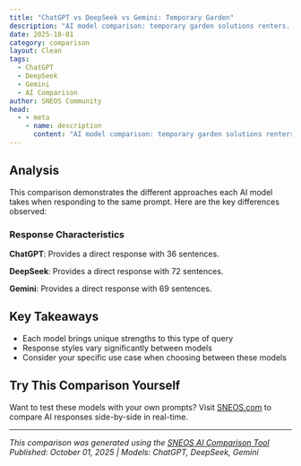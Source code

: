 ```yaml
---
title: "ChatGPT vs DeepSeek vs Gemini: Temporary Garden"
description: "AI model comparison: temporary garden solutions renters..."
date: 2025-10-01
category: comparison
layout: Clean
tags:
  - ChatGPT
  - DeepSeek
  - Gemini
  - AI Comparison
author: SNEOS Community
head:
  - - meta
    - name: description
      content: "AI model comparison: temporary garden solutions renters..."
---
```


<ChatComparison
  title="ChatGPT vs DeepSeek vs Gemini: Temporary Garden"
  prompt="temporary garden solutions renters"
  :responses='{
    "ChatGPT": "If you\u0027re a renter looking to create a garden but need temporary solutions that won\u2019t damage the property or require major changes, here are some great ideas:\n\n### Temporary Garden Solutions for Renters\n\n1. **Container Gardening**\n   - Use pots, planters, or large containers to grow flowers, herbs, or vegetables.\n   - Containers can be moved easily and placed on balconies, patios, or windowsills.\n   - Materials: Plastic pots, fabric grow bags, ceramic containers.\n\n2. **Raised Beds (Freestanding)**\n   - Purchase or build a freestanding raised bed that doesn\u2019t need to be attached to the ground.\n   - Can be filled with soil and moved if necessary.\n   - Ideal for larger vegetable or herb gardens.\n\n3. **Vertical Gardening**\n   - Use trellises, hanging pots, or vertical garden planters.\n   - Great for small spaces and can be hung on fences, walls, or balcony railings.\n   - Avoid nailing or drilling; use hooks or brackets that don\u2019t leave marks.\n\n4. **Window Boxes**\n   - Hang window boxes with brackets that hook onto window sills.\n   - Perfect for herbs, flowers, and small plants.\n   - Easy to remove without damaging windows or walls.\n\n5. **Grow Bags**\n   - Fabric grow bags are lightweight and portable.\n   - Can be placed on patios, balconies, or indoors near windows.\n   - Good for root vegetables, herbs, and flowers.\n\n6. **Hydroponic or Indoor Gardens**\n   - Use small hydroponic setups or grow lights for indoor gardening.\n   - No soil needed, minimal space required.\n   - Perfect if outdoor space is limited.\n\n7. **Temporary Raised Garden Mats or Turf**\n   - Use garden mats that mimic garden beds for placing pots and creating a garden feel.\n   - Can be rolled up and stored when you move.\n\n8. **Hanging Gardens**\n   - Install S-hooks or tension rods in doorways or balconies to hang multiple plants.\n   - Avoid permanent fixtures by using adjustable tension rods.\n\n### Tips for Renters Gardeners\n- Always check lease agreements for any restrictions.\n- Use drip trays under pots to prevent water damage.\n- Avoid digging into soil or making permanent holes.\n- Choose lightweight and portable gardening setups.\n- Consider seasonal plants for easy removal and replacement.\n\nThese solutions allow you to enjoy gardening without risking your security deposit or violating rental terms.",
    "DeepSeek": "Of course! Renting shouldn\u0027t mean you can\u0027t have a beautiful garden. The key is to focus on **flexible, portable, and non-permanent** solutions that you can take with you when you move.\n\nHere is a complete guide to temporary garden solutions for renters, from small balconies to larger patios.\n\n---\n\n### 1. The Philosophy: Think \u0022Containers \u0026 Mobility\u0022\n\nEverything you invest in should be considered a \u0022pot\u0022 first and a plant second. Your goal is to create a garden you can pack up in a weekend.\n\n---\n\n### 2. Container Ideas: Get Creative!\n\nAvoid heavy, breakable terracotta. Opt for lightweight and multi-purpose containers.\n\n*   **Fabric Grow Bags:** Lightweight, affordable, and great for plant roots (they \u0022air-prune\u0022 them). Perfect for tomatoes, peppers, herbs, and even small fruit trees.\n*   **Plastic \u0026 Resin Pots:** Lightweight, durable, and come in many stylish designs that mimic ceramic.\n*   **Galvanized Tubs \u0026 Buckets:** Rustic and charming. **Always drill drainage holes** in the bottom.\n*   **Wooden Crates \u0026 Wine Boxes:** Line them with landscape fabric or a plastic bag (with holes) to prevent rot and contain soil.\n*   **Hanging Baskets \u0026 Macram\u00E9 Hangers:** Perfect for trailing plants like ivy, pothos, petunias, and strawberries. They free up floor space.\n*   **Tiered Plant Stands \u0026 Shelving Units:** A \u0022vertical garden\u0022 lets you grow up, not out. You can fit dozens of pots in a small footprint.\n*   **Old Kitchenware:** Colanders, teapots, and mason jars can be fun for small herbs and succulents.\n\n---\n\n### 3. Smart Layout \u0026 Space Hacks\n\n*   **Create \u0022Zones\u0022:** Use outdoor rugs, a grouping of pavers, or a wooden pallet as a base to define your garden area. This makes it look intentional and cohesive.\n*   **Use Caddies \u0026 Trollies:** Place pots on wheeled plant caddies. This makes rearranging a breeze and allows you to easily move sun-loving plants to follow the light.\n*   **Window Boxes:** If your landlord allows, use **no-drill window box brackets** that hook over the window sill.\n*   **Vertical Gardens:**\n    *   **Shoe Organizers:** The classic! A hanging fabric shoe organizer with pockets is perfect for leafy greens, herbs, and strawberries.\n    *   **Pallet Gardens:** Stand a pallet upright, staple landscape fabric to the back and sides, fill with soil, and plant in the slats. (Ensure the pallet is safe/untreated).\n    *   **Wall-Mounted Gutter Systems:** Attach gutters to a fence or wall (with landlord permission or using temporary hooks) for a sleek, modern herb garden.\n\n---\n\n### 4. What to Grow: Fast, Forgiving \u0026 Portable\n\nChoose plants that won\u0027t suffer from being moved and give you quick satisfaction.\n\n*   **Herbs:** Basil, Mint, Chives, Parsley, Cilantro, Rosemary. They thrive in pots and you\u0027ll use them daily.\n*   **Salad Greens:** Lettuce, Arugula, Spinach, Kale. They grow quickly and can be harvested multiple times (\u0022cut-and-come-again\u0022).\n*   **Vegetables:**\n    *   **Easy \u0026 Prolific:** Cherry Tomatoes, Peppers, Bush Beans, Radishes.\n    *   **Compact Varieties:** Look for keywords like \u0022patio,\u0022 \u0022bush,\u0022 \u0022dwarf,\u0022 or \u0022container\u0022 on seed packets.\n*   **Flowers for Color:**\n    *   **Annuals:** Petunias, Marigolds, Pansies, Nasturtiums (edible too!). They bloom all season and you don\u0027t have to worry about them next year.\n    *   **Easy Perennials:** If you want to invest in plants you can take with you, consider hardy perennials like Sedum, Lavender, or Heuchera.\n*   **Fruits:**\n    *   Strawberries (in hanging baskets or pots)\n    *   Dwarf Blueberry bushes (they need acidic soil, easy to maintain in a pot)\n\n---\n\n### 5. \u0022Fake It Till You Make It\u0022 \u0026 Decor\n\n*   **Outdoor Rugs:** Instantly define and cozy up a balcony or patio.\n*   **String Lights/Fairy Lights:** The easiest way to create a magical ambiance in the evening.\n*   **Seating:** Use foldable chairs, stools, or floor cushions that can be easily stored.\n*   **Water Feature:** A small, solar-powered fountain in a bowl adds the sound of water without any plumbing.\n\n---\n\n### 6. The \u0022Moving Day\u0022 Plan\n\nThis is the most important part! Be prepared to take your garden with you.\n\n1.  **Stop Watering:** A few days before the move, stop watering your pots. Dry soil is significantly lighter.\n2.  **Prune \u0026 Harvest:** Give plants a light prune to make them less bulky. Harvest any ripe vegetables or herbs.\n3.  **Pack Smart:**\n    *   Use cardboard boxes with dividers (like wine boxes) to transport smaller pots.\n    *   For larger pots, use a dolly and load them directly into the truck last.\n    *   Wrap delicate plants in lightweight garden fleece or newspaper to protect them from wind during the move.\n\n---\n\n### What to AVOID:\n\n*   **Digging in the Ground:** Unless you have explicit, written permission from your landlord.\n*   **Planting Trees/Shrubs in the Ground:** They are difficult and damaging to remove later.\n*   **Heavy, Permanent Planters:** You\u0027ll regret it on moving day.\n*   **Invasive Plants:** Like mint or bamboo, even in pots\u2014if they escape, you could be liable for damaging the property\u0027s landscaping.\n\n### Quick-Start Project Ideas:\n\n*   **The Herb Ladder:** Take an old wooden ladder and place planks or pots on the rungs.\n*   **The Balcony Salad Bar:** A long, narrow planter box dedicated to mixed salad greens.\n*   **The Salsa Pot:** One large pot with a tomato plant, a pepper plant, and some cilantro.\n*   **The Succulent Table:** A collection of low-maintenance succulents in quirky, small containers on a side table.\n\nBy embracing these temporary solutions, you can create a thriving, personal oasis that brings you joy without compromising your rental agreement or your security deposit. Happy gardening",
    "Gemini": "Renting a property doesn\u0027t mean you have to forgo the joys of gardening. Here are some temporary garden solutions tailored for renters, focusing on portability, minimal impact, and budget-friendliness:\n\n**1. Container Gardening (The Classic Choice):**\n\n*   **Pots \u0026 Planters:**\n    *   **Variety is key:** Use a mix of sizes, shapes, and materials (terracotta, plastic, resin).\n    *   **Drainage is essential:** Ensure all containers have drainage holes. Use a good-quality potting mix.\n    *   **Lightweight options:** Consider resin or plastic pots for easier moving.\n    *   **Self-watering pots:** Great for low-maintenance gardening, especially if you travel.\n*   **Hanging Baskets:**\n    *   **Maximize space:** Perfect for balconies, patios, or even indoor gardening near a window.\n    *   **Secure hanging:** Ensure hooks or brackets are securely attached and can support the weight of the basket when full.\n*   **Grow Bags:**\n    *   **Lightweight \u0026 portable:** Fabric grow bags are breathable and easily moved.\n    *   **Space-saving:** Can be used on patios, balconies, or even indoors.\n    *   **Affordable:** Often less expensive than traditional pots.\n*   **What to Grow:**\n    *   **Herbs:** Basil, mint, rosemary, thyme, oregano \u2013 easy to grow and useful in the kitchen.\n    *   **Vegetables:** Tomatoes, peppers, lettuce, spinach, strawberries \u2013 choose compact or dwarf varieties.\n    *   **Flowers:** Petunias, geraniums, marigolds, impatiens \u2013 add color and attract pollinators.\n    *   **Consider sunlight:** Match plants to the amount of sunlight your space receives.\n\n**2. Raised Garden Beds (Portable Options):**\n\n*   **Modular Raised Beds:**\n    *   **Easy assembly \u0026 disassembly:** Often made of plastic or wood, they can be put together and taken apart quickly.\n    *   **No digging required:** Protects the existing lawn or patio surface.\n    *   **Good for larger gardens:** Provides more growing space than individual containers.\n*   **Wooden Pallet Gardens (DIY Option):**\n    *   **Upcycled \u0026 budget-friendly:** Source free wooden pallets.\n    *   **Line with landscape fabric:** Create individual planting pockets within the pallet.\n    *   **Consider safety:** Ensure pallets are heat-treated (HT) and not chemically treated (MB).\n*   **Consider weight**: Especially when filled with soil, make sure that they are not too heavy for your deck.\n\n**3. Vertical Gardening:**\n\n*   **Trellises:**\n    *   **Support climbing plants:** Clematis, morning glory, climbing roses, beans, peas.\n    *   **Freestanding or wall-mounted:** Choose options that don\u0027t require permanent attachment to the building.\n*   **Living Walls (Modular Systems):**\n    *   **Pre-made panels or pockets:** Easy to install and remove.\n    *   **Great for small spaces:** Adds greenery to walls or fences.\n*   **Hanging Shoe Organizers:**\n    *   **Affordable \u0026 easy:** Fill the pockets with soil and plant herbs or small flowers.\n    *   **Hang on a balcony railing or fence.**\n*   **Ladder Gardens:**\n    *   **Repurpose an old ladder:** Place pots or plants on each rung.\n\n**4. Indoor Gardening:**\n\n*   **Houseplants:**\n    *   **Air-purifying plants:** Snake plants, spider plants, peace lilies.\n    *   **Low-maintenance options:** ZZ plants, succulents, cacti.\n    *   **Consider lighting:** Place plants in areas with appropriate light levels.\n*   **Herb Gardens:**\n    *   **Grow herbs on a windowsill:** Basil, mint, chives, parsley.\n    *   **Use a grow light:** Supplement natural light, especially in winter.\n*   **Sprouts \u0026 Microgreens:**\n    *   **Easy to grow indoors:** Requires minimal space and equipment.\n    *   **Harvest in days:** Provides fresh greens quickly.\n\n**5. Ground Cover (Consider Carefully):**\n\n*   **Mulch:**\n    *   **Protect existing grass:** Cover the ground with mulch to prevent weeds and retain moisture.\n    *   **Easily removable:** Can be removed when you move out.\n*   **Gravel or Stepping Stones:**\n    *   **Create pathways or small patios:** Add visual interest and prevent mud.\n    *   **Use landscape fabric underneath:** Makes removal easier.\n*   **Temporary Ground Cover Plants (with Permission!):**\n    *   **Creeping thyme or clover:** Low-growing plants that can be easily removed or replanted. *Always get landlord permission first!*\n    *   **Must consider soil compatibility:** What does the landlord currently have in the yard, and what groundcover are you planting?\n\n**Key Considerations for Renters:**\n\n*   **Landlord Approval is Essential:** *Always* get written permission from your landlord before making any changes to the property, even temporary ones. Discuss your plans in detail and be willing to compromise.\n*   **Protect the Property:**\n    *   **Use saucers under pots:** Prevent water from damaging patios or decks.\n    *   **Avoid direct contact with walls:** Use trellises or other structures to protect the building.\n    *   **Don\u0027t damage existing landscaping:** Be careful not to harm trees, shrubs, or lawns.\n*   **Portability:** Choose lightweight containers and structures that are easy to move when you leave.\n*   **Reversibility:** Ensure that any changes you make can be easily reversed without causing damage.\n*   **Budget:** Start small and invest in affordable options.\n*   **Soil Considerations**:  If planting into the ground, understand the existing soil conditions.  If using new soil, consider amending the native soil when you leave to help it return to its original state.\n\n**Tips for Success:**\n\n*   **Start small:** Don\u0027t overwhelm yourself with a large garden. Begin with a few easy-to-grow plants.\n*   **Research plant care:** Understand the specific needs of your plants, including sunlight, water, and fertilizer.\n*   **Water regularly:** Keep your plants well-hydrated, especially during hot weather.\n*   **Fertilize as needed:** Use a balanced fertilizer to promote healthy growth.\n*   **Pest control:** Monitor your plants for pests and diseases, and take action as needed.\n*   **Enjoy the process:** Gardening should be a relaxing and rewarding experience.\n\nBy following these tips, you can create a beautiful and productive garden in your rental property without causing damage or violating your lease agreement. Remember to communicate with your landlord and be respectful of the property. Good luck!\n"
  }'
  published-date="17:58"
/>

## Analysis

This comparison demonstrates the different approaches each AI model takes when responding to the same prompt. Here are the key differences observed:

### Response Characteristics

**ChatGPT**: Provides a direct response with 36 sentences. 

**DeepSeek**: Provides a direct response with 72 sentences. 

**Gemini**: Provides a direct response with 69 sentences. 

## Key Takeaways

- Each model brings unique strengths to this type of query
- Response styles vary significantly between models
- Consider your specific use case when choosing between these models

## Try This Comparison Yourself

Want to test these models with your own prompts? Visit [SNEOS.com](https://sneos.com) to compare AI responses side-by-side in real-time.

---

*This comparison was generated using the [SNEOS AI Comparison Tool](https://sneos.com)*
*Published: October 01, 2025 | Models: ChatGPT, DeepSeek, Gemini*
